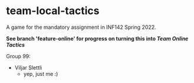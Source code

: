 # team-local-tactics
A game for the mandatory assignment in INF142 Spring 2022. 

**See branch 'feature-online' for progress on turning this into *Team Online Tactics***

Group 99:
  - Viljar Slettli 
      - yep, just me :)

